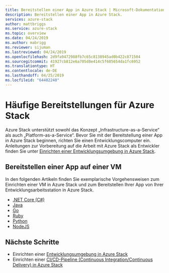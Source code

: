 ```yaml
---
title: Bereitstellen einer App in Azure Stack | Microsoft-Dokumentation
description: Bereitstellen einer App in Azure Stack.
services: azure-stack
author: mattbriggs
ms.service: azure-stack
ms.topic: overview
ms.date: 04/24/2019
ms.author: mabrigg
ms.reviewer: sijuman
ms.lastreviewed: 04/24/2019
ms.openlocfilehash: 2d9fa9472988fb7c65c8138945ad0b422c871504
ms.sourcegitcommit: 41927cb812e6a705d8e414c5f605654da1fc6952
ms.translationtype: HT
ms.contentlocale: de-DE
ms.lasthandoff: 04/25/2019
ms.locfileid: "64482248"
---
```

# <a name="common-deployments-for-azure-stack"></a>Häufige Bereitstellungen für Azure Stack

Azure Stack unterstützt sowohl das Konzept „Infrastructure-as-a-Service“ als auch „Platform-as-a-Service“. Bevor Sie mit der Bereitstellung einer App in Azure Stack beginnen, richten Sie einen Entwicklungscomputer ein. Anleitungen zur Vorbereitung auf die Arbeit mit Azure Stack als Entwickler finden Sie unter [Einrichten einer Entwicklungsumgebung in Azure Stack](azure-stack-dev-start.md).

## <a name="deploy-an-app-to-a-vm"></a>Bereitstellen einer App auf einer VM

In den folgenden Artikeln finden Sie exemplarische Vorgehensweisen zum Einrichten einer VM in Azure Stack und zum Bereitstellen Ihrer App von Ihrer Entwicklungsarbeitsstation in Azure Stack.

- [.NET Core (C#)](azure-stack-dev-start-howto-vm-dotnet.md)
- [Java](azure-stack-dev-start-howto-vm-java.md)
- [Go](azure-stack-dev-start-howto-vm-go.md)
- [Ruby](azure-stack-dev-start-howto-vm-ruby.md)
- [Python](azure-stack-dev-start-howto-vm-python.md)
- [NodeJS](azure-stack-dev-start-howto-vm-nodejs.md)

<!-- 
## Deploy an app using Azure Stack Resource Manager

The following how to article will walk you through using the Azure Stack SDK for your language to create an Azure Stack Resource Manager template to create your resources, and then deploy to those resources in Azure Stack.

- .Net Core (C#)
- Java
- Go
- Ruby
- Python

## Deploy an app to Azure Stack App service

The following how to articles will walk you deploying your app to the Azure Stack app service.

- .Net Core (C#)
- Java
- Go
- Ruby
- Python

## Deploy an app with Docker to Kubernetes

The following how to articles will walk you through deploying your Docker container to Kubernetes hosted by Azure Stack.

- .Net Core (C#)
- Java
- Go
- Ruby
- Python

-->

## <a name="next-steps"></a>Nächste Schritte

- Einrichten einer [Entwicklungsumgebung in Azure Stack](azure-stack-dev-start.md)
- Einrichten einer [CI/CD-Pipeline (Continuous Integration/Continuous Delivery) in Azure Stack](azure-stack-solution-pipeline.md)
